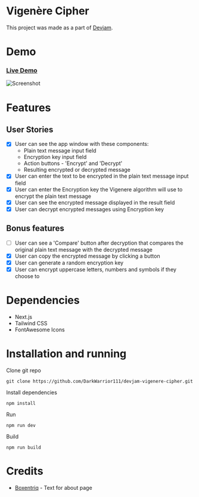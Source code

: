 # Vigenère Cipher

This project was made as a part of [Devjam](https://devjam.vercel.app).

# Demo

### [Live Demo](https://devjam-vigenere-cipher.vercel.app/)

![Screenshot](https://i.imgur.com/Xicb4gn.png)

# Features

## User Stories

-   [x] User can see the app window with these components:
    -   Plain text message input field
    -   Encryption key input field
    -   Action buttons - 'Encrypt' and 'Decrypt'
    -   Resulting encrypted or decrypted message
-   [x] User can enter the text to be encrypted in the plain text message input
        field
-   [x] User can enter the Encryption key the Vigenere algorithm will use to encrypt the plain text message
-   [x] User can see the encrypted message displayed in the result field
-   [x] User can decrypt encrypted messages using Encryption key

## Bonus features

-   [ ] User can see a 'Compare' button after decryption that compares the
        original plain text message with the decrypted message
-   [x] User can copy the encrypted message by clicking a button
-   [x] User can generate a random encryption key
-   [x] User can encrypt uppercase letters, numbers and symbols if they choose to

# Dependencies

-   Next.js
-   Tailwind CSS
-   FontAwesome Icons

# Installation and running

Clone git repo

```
git clone https://github.com/DarkWarrior111/devjam-vigenere-cipher.git
```

Install dependencies

```
npm install
```

Run

```
npm run dev
```

Build

```
npm run build
```

# Credits

-   [Boxentriq](https://www.boxentriq.com/code-breaking/vigenere-cipher) - Text for about page

